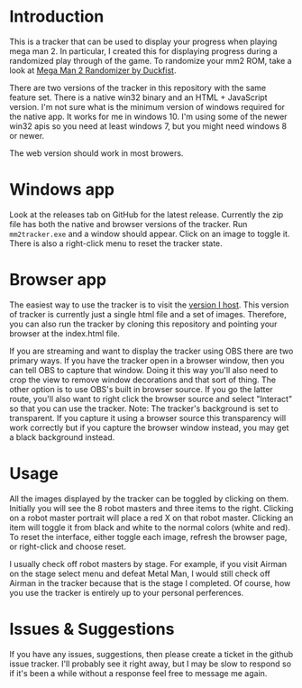 # Introduction

This is a tracker that can be used to display your progress when playing mega
man 2. In particular, I created this for displaying progress during a
randomized play through of the game. To randomize your mm2 ROM, take a look at
[Mega Man 2 Randomizer by Duckfist](https://github.com/duckfist/MM2Random).

There are two versions of the tracker in this repository with the same feature set. There is a native win32 binary and an HTML + JavaScript version. I'm not sure what is the minimum version of windows required for the native app. It works for me in windows 10. I'm using some of the newer win32 apis so you need at least windows 7, but you might need windows 8 or newer.

The web version should work in most browers.

# Windows app

Look at the releases tab on GitHub for the latest release. Currently the zip file has both the native and browser versions of the tracker. Run `mm2tracker.exe` and a window should appear. Click on an image to toggle it. There is also a right-click menu to reset the tracker state.

# Browser app

The easiest way to use the tracker is to visit the [version I
host](https://files.codersbase.com/mm2tracker). This version of tracker is currently
just a single html file and a set of images. Therefore, you can also run the tracker by
cloning this repository and pointing your browser at the index.html file.

If you are streaming and want to display the tracker using OBS there are two
primary ways. If you have the tracker open in a browser window, then you can
tell OBS to capture that window. Doing it this way you'll also need to crop the
view to remove window decorations and that sort of thing. The other option is
to use OBS's built in browser source. If you go the latter route, you'll also
want to right click the browser source and select "Interact" so that you can
use the tracker. Note: The tracker's background is set to transparent. If you
capture it using a browser source this transparency will work correctly but if
you capture the browser window instead, you may get a black background instead.

# Usage

All the images displayed by the tracker can be toggled by clicking on them.
Initially you will see the 8 robot masters and three items to the right.
Clicking on a robot master portrait will place a red X on that robot master.
Clicking an item will toggle it from black and white to the normal colors
(white and red). To reset the interface, either toggle each image, refresh
the browser page, or right-click and choose reset.

I usually check off robot masters by stage. For example, if you visit Airman on
the stage select menu and defeat Metal Man, I would still check off Airman in
the tracker because that is the stage I completed. Of course, how you use the
tracker is entirely up to your personal perferences.

# Issues & Suggestions

If you have any issues, suggestions, then please create a ticket in the github
issue tracker. I'll probably see it right away, but I may be slow to respond so
if it's been a while without a response feel free to message me again.
